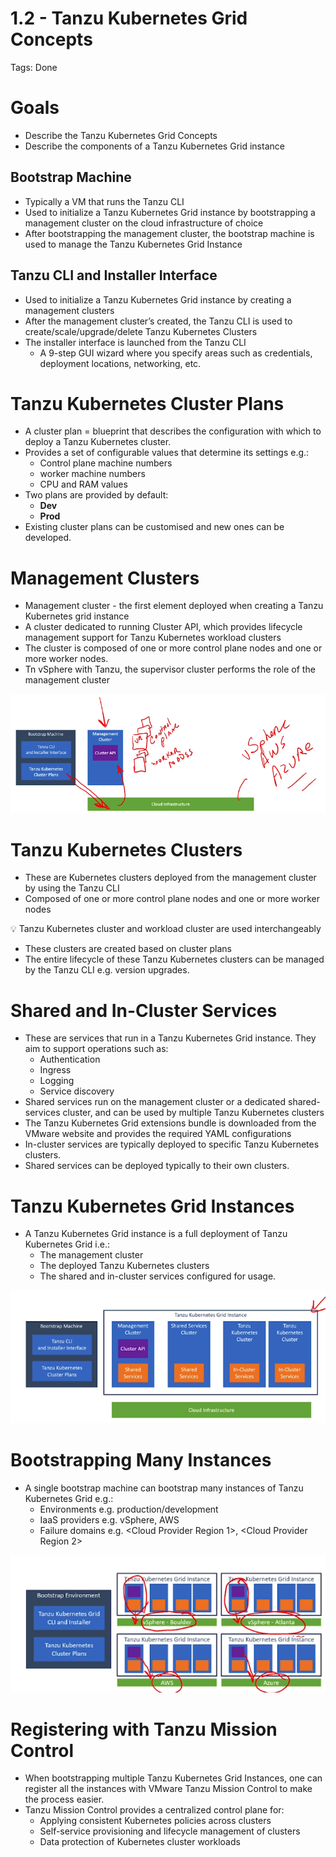 # 1.2 - Tanzu Kubernetes Grid Concepts

Tags: Done

# Goals

- Describe the Tanzu Kubernetes Grid Concepts
- Describe the components of a Tanzu Kubernetes Grid instance

## Bootstrap Machine

- Typically a VM that runs the Tanzu CLI
- Used to initialize a Tanzu Kubernetes Grid instance by bootstrapping a management cluster on the cloud infrastructure of choice
- After bootstrapping the management cluster, the bootstrap machine is used to manage the Tanzu Kubernetes Grid Instance

## Tanzu CLI and Installer Interface

- Used to initialize a Tanzu Kubernetes Grid instance by creating a management clusters
- After the management cluster’s created, the Tanzu CLI is used to create/scale/upgrade/delete Tanzu Kubernetes Clusters
- The installer interface is launched from the Tanzu CLI
    - A 9-step GUI wizard where you specify areas such as credentials, deployment locations, networking, etc.

# Tanzu Kubernetes Cluster Plans

- A cluster plan = blueprint that describes the configuration with which to deploy a Tanzu Kubernetes cluster.
- Provides a set of configurable values that determine its settings e.g.:
    - Control plane machine numbers
    - worker machine numbers
    - CPU and RAM values
- Two plans are provided by default:
    - **Dev**
    - **Prod**
- Existing cluster plans can be customised and new ones can be developed.

# Management Clusters

- Management cluster - the first element deployed when creating a Tanzu Kubernetes grid instance
- A cluster dedicated to running Cluster API, which provides lifecycle management support for Tanzu Kubernetes workload clusters
- The cluster is composed of one or more control plane nodes and one or more worker nodes.
- Tn vSphere with Tanzu, the supervisor cluster performs the role of the management cluster

![Untitled](1%202%20-%20Tanzu%20Kubernetes%20Grid%20Concepts%203864ec5466f74c1289552133fec77558/Untitled.png)

# Tanzu Kubernetes Clusters

- These are Kubernetes clusters deployed from the management cluster by using the Tanzu CLI
- Composed of one or more control plane nodes and one or more worker nodes

<aside>
💡 Tanzu Kubernetes cluster and workload cluster are used interchangeably

</aside>

- These clusters are created based on cluster plans
- The entire lifecycle of these Tanzu Kubernetes clusters can be managed by the Tanzu CLI e.g. version upgrades.

# Shared and In-Cluster Services

- These are services that run in a Tanzu Kubernetes Grid instance. They aim to support operations such as:
    - Authentication
    - Ingress
    - Logging
    - Service discovery
- Shared services run on the management cluster or a dedicated shared-services cluster, and can be used by multiple Tanzu Kubernetes clusters
- The Tanzu Kubernetes Grid extensions bundle is downloaded from the VMware website and provides the required YAML configurations
- In-cluster services are typically deployed to specific Tanzu Kubernetes clusters.
- Shared services can be deployed typically to their own clusters.

# Tanzu Kubernetes Grid Instances

- A Tanzu Kubernetes Grid instance is a full deployment of Tanzu Kubernetes Grid i.e.:
    - The management cluster
    - The deployed Tanzu Kubernetes clusters
    - The shared and in-cluster services configured for usage.

![Untitled](1%202%20-%20Tanzu%20Kubernetes%20Grid%20Concepts%203864ec5466f74c1289552133fec77558/Untitled%201.png)

# Bootstrapping Many Instances

- A single bootstrap machine can bootstrap many instances of Tanzu Kubernetes Grid e.g.:
    - Environments e.g. production/development
    - IaaS providers e.g. vSphere, AWS
    - Failure domains e.g. <Cloud Provider Region 1>, <Cloud Provider Region 2>

![Untitled](1%202%20-%20Tanzu%20Kubernetes%20Grid%20Concepts%203864ec5466f74c1289552133fec77558/Untitled%202.png)

# Registering with Tanzu Mission Control

- When bootstrapping multiple Tanzu Kubernetes Grid Instances, one can register all the instances with VMware Tanzu Mission Control to make the process easier.
- Tanzu Mission Control provides a centralized control plane for:
    - Applying consistent Kubernetes policies across clusters
    - Self-service provisioning and lifecycle management of clusters
    - Data protection of Kubernetes cluster workloads